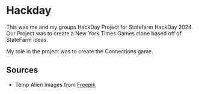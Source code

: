 # Hackday
This was me and my groups HackDay Project for Statefarm HackDay 2024. Our Project was to create a New York Times Games clone based off of StateFarm ideas.

My role in the project was to create the Connections game.

## Sources
- Temp Alien Images from [Freepik](https://www.freepik.com)
